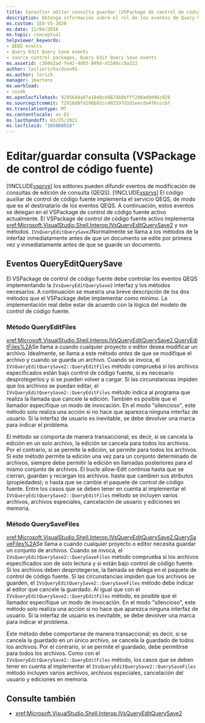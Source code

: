 ```yaml
---
title: Consultar editar consulta guardar (VSPackage de control de código fuente) | Microsoft Docs
description: Obtenga información sobre el rol de los eventos de Query-Save de Query-Edit y cómo se controlan mediante el VSPackage de control de código fuente.
ms.custom: SEO-VS-2020
ms.date: 11/04/2016
ms.topic: conceptual
helpviewer_keywords:
- QEQS events
- Query Edit Query Save events
- source control packages, Query Edit Query Save events
ms.assetid: c360d2ad-fe42-4d65-899d-d1588cc8a322
author: leslierichardson95
ms.author: lerich
manager: jmartens
ms.workload:
- vssdk
ms.openlocfilehash: 9295644a07a1840cd4874b8bfff298ad9d46c928
ms.sourcegitcommit: f2916d8fd296b92cc402597d1d1eecda4f6cccbf
ms.translationtype: MT
ms.contentlocale: es-ES
ms.lasthandoff: 03/25/2021
ms.locfileid: "105060918"
---
```

# <a name="query-edit-query-save-source-control-vspackage"></a>Editar/guardar consulta (VSPackage de control de código fuente)
[!INCLUDE[vsprvs](../../code-quality/includes/vsprvs_md.md)] los editores pueden difundir eventos de modificación de consultas de edición de consulta (QEQS). [!INCLUDE[vsprvs](../../code-quality/includes/vsprvs_md.md)] El código auxiliar de control de código fuente implementa el servicio QEQS, de modo que es el destinatario de los eventos QEQS. A continuación, estos eventos se delegan en el VSPackage de control de código fuente activo actualmente. El VSPackage de control de código fuente activo implementa <xref:Microsoft.VisualStudio.Shell.Interop.IVsQueryEditQuerySave2> y sus métodos. `IVsQueryEditQuerySave2`Normalmente se llama a los métodos de la interfaz inmediatamente antes de que un documento se edite por primera vez y inmediatamente antes de que se guarde un documento.

## <a name="queryeditquerysave-events"></a>Eventos QueryEditQuerySave
 El VSPackage de control de código fuente debe controlar los eventos QEQS implementando la `IVsQueryEditQuerySave2` interfaz y los métodos necesarios. A continuación se muestra una breve descripción de los dos métodos que el VSPackage debe implementar como mínimo. La implementación real debe estar de acuerdo con la lógica del modelo de control de código fuente.

### <a name="queryeditfiles-method"></a>Método QueryEditFiles
 <xref:Microsoft.VisualStudio.Shell.Interop.IVsQueryEditQuerySave2.QueryEditFiles%2A>Se llama a cuando cualquier proyecto o editor desea modificar un archivo. Idealmente, se llama a este método *antes* de que se modifique el archivo y cuando se guarda un archivo. Cuando se invoca, el `IVsQueryEditQuerySave2::QueryEditFiles` método comprueba si los archivos especificados están bajo control de código fuente, si es necesario desprotegerlos y si se pueden volver a cargar. Si las circunstancias impiden que los archivos se puedan editar, el `IVsQueryEditQuerySave2::QueryEditFiles` método indica al programa que realiza la llamada que cancele la edición. También es posible que el llamador especifique un modo de invocación. En el modo "silencioso", este método solo realiza una acción si no hace que aparezca ninguna interfaz de usuario. Si la interfaz de usuario es inevitable, se debe devolver una marca para indicar el problema.

 El método se comporta de manera transaccional; es decir, si se cancela la edición en un solo archivo, la edición se cancela para todos los archivos. Por el contrario, si se permite la edición, se permite para todos los archivos. Si este método permite la edición una vez para un conjunto determinado de archivos, siempre debe permitir la edición en llamadas posteriores para el mismo conjunto de archivos. El bucle allow-Edit continúa hasta que se cierran, guardan y recargan los archivos. hasta que cambien sus atributos (propiedades); o hasta que se cambie el paquete de control de código fuente. Entre los casos que se deben tener en cuenta al implementar el `IVsQueryEditQuerySave2::QueryEditFiles` método se incluyen varios archivos, archivos especiales, cancelación de usuario y ediciones en memoria.

### <a name="querysavefiles-method"></a>Método QuerySaveFiles
 <xref:Microsoft.VisualStudio.Shell.Interop.IVsQueryEditQuerySave2.QuerySaveFiles%2A>Se llama a cuando cualquier proyecto o editor necesita guardar un conjunto de archivos. Cuando se invoca, el `IVsQueryEditQuerySave2::QuerySaveFiles` método comprueba si los archivos especificados son de solo lectura y si están bajo control de código fuente. Si los archivos deben desprotegerse, la llamada se delega en el paquete de control de código fuente. Si las circunstancias impiden que los archivos se guarden, el `IVsQueryEditQuerySave2::QuerySaveFiles` método debe indicar al editor que cancele la guardado. Al igual que con el `IVsQueryEditQuerySave2::QueryEditFiles` método, es posible que el llamador especifique un modo de invocación. En el modo "silencioso", este método solo realiza una acción si no hace que aparezca ninguna interfaz de usuario. Si la interfaz de usuario es inevitable, se debe devolver una marca para indicar el problema.

 Este método debe comportarse de manera transaccional; es decir, si se cancela la guardado en un único archivo, se cancela la guardado de todos los archivos. Por el contrario, si se permite el guardado, debe permitirse para todos los archivos. Como con el `IVsQueryEditQuerySave2::QueryEditFiles` método, los casos que se deben tener en cuenta al implementar el `IVsQueryEditQuerySave2::QuerySaveFiles` método incluyen varios archivos, archivos especiales, cancelación del usuario y ediciones en memoria.

## <a name="see-also"></a>Consulte también
- <xref:Microsoft.VisualStudio.Shell.Interop.IVsQueryEditQuerySave2>
